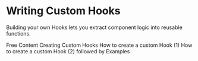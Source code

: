 # Writing Custom Hooks

Building your own Hooks lets you extract component logic into reusable functions.

<ResourceGroupTitle>Free Content</ResourceGroupTitle>
<BadgeLink colorScheme='blue' badgeText='Official Docs' href='https://reactjs.org/docs/hooks-custom.html'>Creating Custom Hooks</BadgeLink>
<BadgeLink colorScheme='yellow' badgeText='Read' href='https://www.freecodecamp.org/news/how-to-create-react-hooks/'>How to create a custom Hook (1)</BadgeLink>
<BadgeLink colorScheme='yellow' badgeText='Read' href='https://www.robinwieruch.de/react-custom-hook/'>How to create a custom Hook (2) followed by Examples</BadgeLink>
